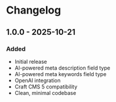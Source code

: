 # Changelog

## 1.0.0 - 2025-10-21

### Added
- Initial release
- AI-powered meta description field type
- AI-powered meta keywords field type
- OpenAI integration
- Craft CMS 5 compatibility
- Clean, minimal codebase